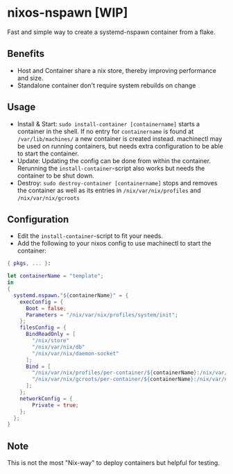 # nixos-nspawn [WIP]

Fast and simple way to create a systemd-nspawn container from a flake.

## Benefits
* Host and Container share a nix store, thereby improving performance and size.
* Standalone container don't require system rebuilds on change

## Usage
* Install & Start: `sudo install-container [containername]` starts a container in the shell. If no entry for `containername` is found at `/var/lib/machines/` a new container is created instead. machinectl may be used on running containers, but needs extra configuration to be able to start the container.
* Update: Updating the config can be done from within the container. Rerunning the `install-container`-script also works but needs the container to be shut down.
* Destroy: `sudo destroy-container [containername]` stops and removes the container as well as its entries in `/nix/var/nix/profiles` and `/nix/var/nix/gcroots`

## Configuration
* Edit the `install-container`-script to fit your needs.
* Add the following to your nixos config to use machinectl to start the container:
```nix
{ pkgs, ... }:

let containerName = "template";
in
{
  systemd.nspawn."${containerName}" = {
    execConfig = {
      Boot = false;
      Parameters = "/nix/var/nix/profiles/system/init";
    };
    filesConfig = {
      BindReadOnly = [
        "/nix/store"
        "/nix/var/nix/db"
        "/nix/var/nix/daemon-socket"
      ];
      Bind = [
        "/nix/var/nix/profiles/per-container/${containerName}:/nix/var/nix/profiles"
        "/nix/var/nix/gcroots/per-container/${containerName}:/nix/var/nix/gcroots"
      ];
    };
    networkConfig = {
        Private = true;
    };
  };
}
```

## Note
This is not the most "Nix-way" to deploy containers but helpful for testing.

